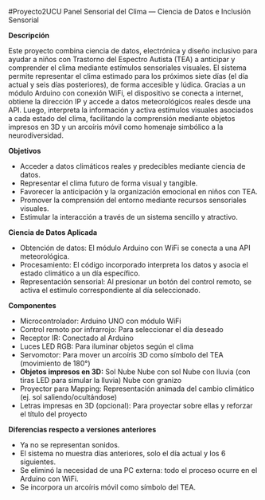 #Proyecto2UCU
Panel Sensorial del Clima — Ciencia de Datos e Inclusión Sensorial

**Descripción**

Este proyecto combina ciencia de datos, electrónica y diseño inclusivo para ayudar a niños con Trastorno del Espectro Autista (TEA) a anticipar y comprender el clima mediante estímulos sensoriales visuales. El sistema permite representar el clima estimado para los próximos siete días (el día actual y seis días posteriores), de forma accesible y lúdica.
Gracias a un módulo Arduino con conexión WiFi, el dispositivo se conecta a internet, obtiene la dirección IP y accede a datos meteorológicos reales desde una API. Luego, interpreta la información y activa estímulos visuales asociados a cada estado del clima, facilitando la comprensión mediante objetos impresos en 3D y un arcoíris móvil como homenaje simbólico a la neurodiversidad.

**Objetivos**
- Acceder a datos climáticos reales y predecibles mediante ciencia de datos.
- Representar el clima futuro de forma visual y tangible.
- Favorecer la anticipación y la organización emocional en niños con TEA.
- Promover la comprensión del entorno mediante recursos sensoriales visuales.
- Estimular la interacción a través de un sistema sencillo y atractivo.

**Ciencia de Datos Aplicada**
- Obtención de datos: El módulo Arduino con WiFi se conecta a una API meteorológica.
- Procesamiento: El código incorporado interpreta los datos y asocia el estado climático a un día específico.
- Representación sensorial: Al presionar un botón del control remoto, se activa el estímulo correspondiente al día seleccionado.

**Componentes**
- Microcontrolador: Arduino UNO con módulo WiFi
- Control remoto por infrarrojo: Para seleccionar el día deseado
- Receptor IR: Conectado al Arduino
- Luces LED RGB: Para iluminar objetos según el clima
- Servomotor: Para mover un arcoíris 3D como símbolo del TEA (movimiento de 180°)
- **Objetos impresos en 3D:**
Sol
Nube
Nube con sol
Nube con lluvia (con tiras LED para simular la lluvia)
Nube con granizo
- Proyector para Mapping: Representación animada del cambio climático (ej. sol saliendo/ocultándose)
- Letras impresas en 3D (opcional): Para proyectar sobre ellas y reforzar el título del proyecto

**Diferencias respecto a versiones anteriores**

- Ya no se representan sonidos.
- El sistema no muestra días anteriores, solo el día actual y los 6 siguientes.
- Se eliminó la necesidad de una PC externa: todo el proceso ocurre en el Arduino con WiFi.
- Se incorpora un arcoíris móvil como símbolo del TEA.
